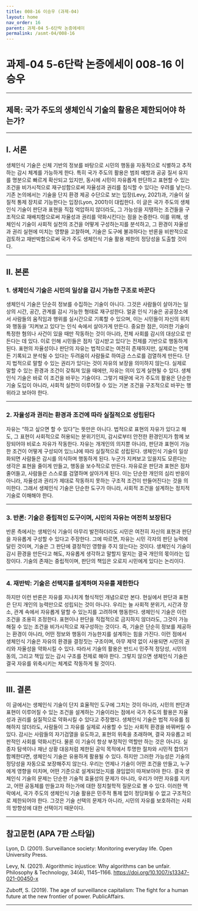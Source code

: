 ```yaml
---
title: 008-16 이승우 (과제-04)
layout: home
nav_order: 16
parent: 과제-04 5-6단락 논증에세이
permalink: /asmt-04/008-16
---
```


# 과제-04 5-6단락 논증에세이 008-16 이승우 

---

## 제목: 국가 주도의 생체인식 기술의 활용은 제한되어야 하는가?

---

## I. 서론

생체인식 기술은 신체 기반의 정보를 바탕으로 시민의 행동을 자동적으로 식별하고 추적하는 감시 체계를 가능하게 한다. 특히 국가 주도의 활용은 범죄 예방과 공공 질서 유지를 명분으로 빠르게 확산되고 있지만, 동시에 시민이 자유롭게 판단하고 표현할 수 있는 조건을 비가시적으로 재구성함으로써 자율성과 권리를 침식할 수 있다는 우려를 낳는다. 기존 논의에서는 기술을 단지 환경 제공 수단으로 보는 입장(Levy, 2021)과, 기술이 실질적 통제 장치로 기능한다는 입장(Lyon, 2001)이 대립한다. 이 글은 국가 주도의 생체인식 기술이 판단과 표현을 직접 억압하지 않더라도, 그 가능성을 지탱하는 조건들을 구조적으로 재배치함으로써 자율성과 권리를 약화시킨다는 점을 논증한다. 이를 위해, 생체인식 기술이 사회적 실천의 조건을 어떻게 구성하는지를 분석하고, 그 환경이 자율성과 권리 실현에 미치는 영향을 고찰하며, 기술은 도구에 불과하다는 반론을 비판적으로 검토하고 재반박함으로써 국가 주도 생체인식 기술 활용 제한의 정당성을 도출할 것이다.

---

## II. 본론

### 1. 생체인식 기술은 시민의 일상을 감시 가능한 구조로 바꾼다  
생체인식 기술은 단순히 정보를 수집하는 기술이 아니다. 그것은 사람들이 살아가는 일상의 시간, 공간, 관계를 감시 가능한 형태로 재구성한다. 얼굴 인식 기술은 공공장소에서 사람들의 움직임과 행위를 실시간으로 기록할 수 있으며, 이는 시민들이 자신의 위치와 행동을 ‘지켜보고 있다’는 인식 속에서 살아가게 만든다. 중요한 점은, 이러한 기술이 특정한 혐의나 사건이 있을 때만 작동하는 것이 아니라, 전체 사회를 감시의 대상으로 만든다는 데 있다. 이로 인해 시민들은 점차 ‘감시받고 있다’는 전제를 기반으로 행동하게 된다. 표현의 자율성이나 판단의 자유는 법적으로는 여전히 존재하지만, 실제로는 언제든 기록되고 분석될 수 있다는 두려움이 사람들로 하여금 스스로를 검열하게 만든다. 단지 법적으로 말할 수 있는 권리가 있다는 것이 자유의 보장을 의미하지 않는다. 실제로 말할 수 있는 환경과 조건이 갖춰져 있을 때에만, 자유는 의미 있게 실현될 수 있다. 생체인식 기술은 바로 이 조건을 바꾸는 기술이다. 그렇기 때문에 국가 주도의 활용은 단순한 기술 도입이 아니라, 사회적 실천이 이루어질 수 있는 기본 조건을 구조적으로 바꾸는 행위라고 보아야 한다.  

---

### 2. 자율성과 권리는 환경과 조건에 따라 실질적으로 성립된다 

자유는 “하고 싶으면 할 수 있다”는 뜻만은 아니다. 법적으로 표현의 자유가 있다고 해도, 그 표현이 사회적으로 허용되는 분위기인지, 감시로부터 안전한 환경인지가 함께 보장되어야 비로소 자유가 작동한다. 자유는 개개인의 의지뿐 아니라, 판단과 표현이 가능한 조건이 어떻게 구성되어 있느냐에 따라 실질적으로 성립된다. 생체인식 기술이 일상화되면 사람들은 감시를 의식하며 행동하게 된다. 누군가 지켜보고 있을지도 모른다는 생각은 표현을 줄이게 만들고, 행동을 보수적으로 만든다. 자유로운 판단과 표현은 점차 줄어들고, 사람들은 스스로를 검열하며 살아가게 된다. 이는 단순한 개인의 심리 반응이 아니라, 자율성과 권리가 제대로 작동하지 못하는 구조적 조건이 만들어진다는 것을 의미한다. 그래서 생체인식 기술은 단순한 도구가 아니라, 사회적 조건을 설계하는 정치적 기술로 이해해야 한다.

---

### 3. 반론: 기술은 중립적인 도구이며, 시민의 자유는 여전히 보장된다

반론 측에서는 생체인식 기술이 아무리 발전하더라도 시민은 여전히 자신의 표현과 판단을 자유롭게 구성할 수 있다고 주장한다. 그에 따르면, 자유는 시민 각자의 판단 능력에 달린 것이며, 기술은 그 판단에 결정적인 영향을 주지 않는다는 것이다. 생체인식 기술이 감시 환경을 만든다고 해도, 자유롭게 생각하고 말할지 말지는 결국 개인의 몫이라는 입장이다. 기술의 존재는 중립적이며, 판단의 책임은 오로지 시민에게 있다는 논리이다.

---

### 4. 재반박: 기술은 선택지를 설계하며 자유를 제한한다

하지만 이런 반론은 자유를 지나치게 형식적인 개념으로만 본다. 현실에서 판단과 표현은 단지 개인의 능력만으로 성립되는 것이 아니다. 우리는 늘 사회적 분위기, 시간과 장소, 관계 속에서 자유롭게 말할 수 있는지를 고려하며 행동한다. 생체인식 기술은 이런 조건을 조용히 조정한다. 표현이나 판단을 직접적으로 금지하지 않더라도, 그것이 가능해질 수 있는 조건을 비가시적으로 재구성하는 것이다. 즉, 기술은 단순히 정보를 제공하는 환경이 아니라, 어떤 정보와 행동이 가능한지를 설계하는 힘을 가진다. 이런 점에서 생체인식 기술은 자유의 환경을 결정짓는 구조이며, 아무 제약 없이 사용되면 시민의 권리와 자율성을 약화시킬 수 있다. 따라서 기술의 활용은 반드시 민주적 정당성, 시민의 동의, 그리고 책임 있는 감시 구조를 전제로 해야 한다. 그렇지 않으면 생체인식 기술은 결국 자유를 위축시키는 체계로 작동하게 될 것이다.

---

## III. 결론 

이 글에서는 생체인식 기술이 단지 효율적인 도구에 그치는 것이 아니라, 시민의 판단과 표현이 이루어질 수 있는 조건을 설계하는 기술이라는 점에서 국가 주도의 활용은 자율성과 권리를 실질적으로 약화시킬 수 있다고 주장했다. 생체인식 기술은 법적 자유를 침해하지 않더라도, 사람들이 그 자유를 실제로 사용할 수 있는 사회적 환경을 바꿔버릴 수 있다. 감시는 사람들의 자기검열을 유도하고, 표현의 위축을 초래하며, 결국 자유롭고 비판적인 사회를 약화시킨다. 물론 이 기술이 항상 부정적인 역할만 하는 것은 아니다. 실종자 탐색이나 재난 상황 대응처럼 제한된 공익 목적에서 투명한 절차와 시민적 합의가 함께한다면, 생체인식 기술은 유용하게 활용될 수 있다. 하지만 그러한 가능성은 기술의 정당성을 자동으로 보장해주지 않는다. 우리는 언제나 기술이 어떤 조건을 만들고, 누구에게 영향을 미치며, 어떤 기준으로 설계되었는지를 끊임없이 따져보아야 한다. 결국 생체인식 기술의 문제는 단순한 기술적 효율성의 문제가 아니라, 우리가 어떤 자유를 지키고, 어떤 공동체를 만들고자 하는가에 대한 정치철학적 질문으로 볼 수 있다. 이러한 맥락에서, 국가 주도의 생체인식 기술 활용은 민주적 통제 없이 정당화될 수 없고 구조적으로 제한되어야 한다. 그것은 기술 선택의 문제가 아니라, 시민의 자유를 보호하려는 사회의 방향성에 대한 선택이기 때문이다.

---

## 참고문헌 (APA 7판 스타일)

Lyon, D. (2001). Surveillance society: Monitoring everyday life. Open University Press.

Levy, N. (2021). Algorithmic injustice: Why algorithms can be unfair. Philosophy & Technology, 34(4), 1145–1166. https://doi.org/10.1007/s13347-021-00450-x

Zuboff, S. (2019). The age of surveillance capitalism: The fight for a human future at the new frontier of power. PublicAffairs.

---